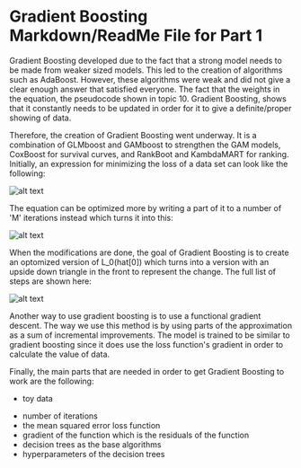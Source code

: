 # Gradient Boosting Markdown/ReadMe File for Part 1

Gradient Boosting developed due to the fact that a strong model needs to be
made from weaker sized models. This led to the creation of algorithms such as
AdaBoost. However, these algorithms were weak and did not give a clear enough
answer that satisfied everyone. The fact that the weights in the equation, the
pseudocode shown in topic 10. Gradient Boosting, shows that it constantly
needs to be updated in order for it to give a definite/proper showing of data.

Therefore, the creation of Gradient Boosting went underway. It is a combination
of GLMboost and GAMboost to strengthen the GAM models, CoxBoost for survival
curves, and RankBoot and KambdaMART for ranking. Initially, an expression for 
minimizing the loss of a data set can look like the following:

![alt text](https://cdn.discordapp.com/attachments/655742650120405046/1046549548778127510/Screenshot_2022-11-27_171004.png)

The equation can be optimized more by writing a part of it to a number of 'M' iterations instead which turns it into this:

![alt text](https://cdn.discordapp.com/attachments/655742650120405046/1046551407957913711/Screenshot_2022-11-27_172011.png)

When the modifications are done, the goal of Gradient Boosting is to create an optomized version of L_0(hat[0]) which turns into a version with an upside down triangle in the front to represent the change. The full list of steps are shown here:

![alt text](https://cdn.discordapp.com/attachments/655742650120405046/1046552430122381345/Screenshot_2022-11-27_172518.png)

Another way to use gradient boosting is to use a functional gradient descent. The way we use this method is by using parts of the approximation as a sum of incremental improvements. The model is trained to be similar to gradient boosting since it does use the loss function's gradient in order to calculate the value of data.

Finally, the main parts that are needed in order to get Gradient Boosting to work are the following:
* toy data
- number of iterations
- the mean squared error loss function
- gradient of the function which is the residuals of the function
- decision trees as the base algorithms
- hyperparameters of the decision trees

